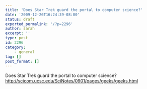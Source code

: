 ```yaml
---
title: 'Does Star Trek guard the portal to computer science?'
date: '2009-12-26T16:24:39-08:00'
status: draft
exported_permalink: '/?p=2296'
author: sarah
excerpt: ''
type: post
id: 2296
category:
    - general
tag: []
post_format: []
---
```

Does Star Trek guard the portal to computer science?  
http://scicom.ucsc.edu/SciNotes/0901/pages/geeks/geeks.html